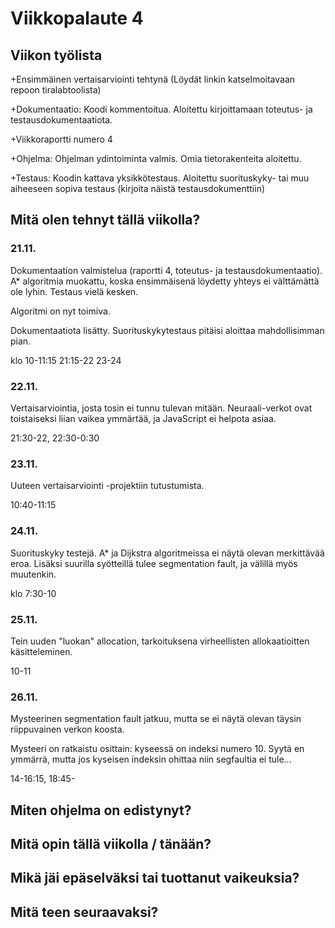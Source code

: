 # Viikkopalaute 4

## Viikon työlista

+Ensimmäinen vertaisarviointi tehtynä (Löydät linkin katselmoitavaan repoon tiralabtoolista)

+Dokumentaatio: Koodi kommentoitua. Aloitettu kirjoittamaan toteutus- ja testausdokumentaatiota.

+Viikkoraportti numero 4

+Ohjelma: Ohjelman ydintoiminta valmis. Omia tietorakenteita aloitettu.

+Testaus: Koodin kattava yksikkötestaus. Aloitettu suorituskyky- tai muu aiheeseen sopiva testaus (kirjoita näistä testausdokumenttiin)

## Mitä olen tehnyt tällä viikolla?

### 21.11.
Dokumentaation valmistelua (raportti 4, toteutus- ja testausdokumentaatio). A* algoritmia muokattu, koska ensimmäisenä löydetty yhteys ei välttämättä ole lyhin. Testaus vielä kesken.

Algoritmi on nyt toimiva.

Dokumentaatiota lisätty. Suorituskykytestaus pitäisi aloittaa mahdollisimman pian.

klo 10-11:15 21:15-22 23-24

### 22.11.
Vertaisarviointia, josta tosin ei tunnu tulevan mitään. Neuraali-verkot ovat toistaiseksi liian vaikea ymmärtää, ja JavaScript ei helpota asiaa.

21:30-22, 22:30-0:30

### 23.11.
Uuteen vertaisarviointi -projektiin tutustumista.

10:40-11:15

### 24.11.
Suorituskyky testejä. A* ja Dijkstra algoritmeissa ei näytä olevan merkittävää eroa.
Lisäksi suurilla syötteillä tulee segmentation fault, ja välillä myös muutenkin.

klo 7:30-10

### 25.11.
Tein uuden "luokan" allocation, tarkoituksena virheellisten allokaatioitten käsitteleminen.

10-11

### 26.11.
Mysteerinen segmentation fault jatkuu, mutta se ei näytä olevan täysin riippuvainen verkon koosta.

Mysteeri on ratkaistu osittain: kyseessä on indeksi numero 10. Syytä en ymmärrä, mutta jos kyseisen indeksin ohittaa niin segfaultia ei tule...

14-16:15, 18:45-

## Miten ohjelma on edistynyt?

## Mitä opin tällä viikolla / tänään?

## Mikä jäi epäselväksi tai tuottanut vaikeuksia?

## Mitä teen seuraavaksi?